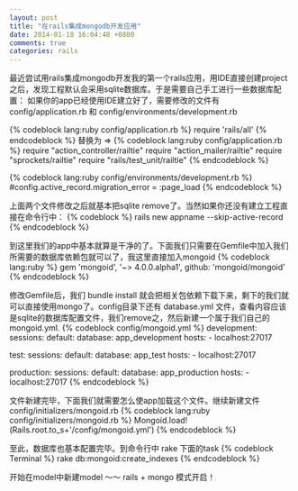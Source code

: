 ```yaml
---
layout: post
title: "在rails集成mongodb开发应用"
date: 2014-01-18 16:04:48 +0800
comments: true
categories: rails
---
```

最近尝试用rails集成mongodb开发我的第一个rails应用，用IDE直接创建project之后，发现工程默认会采用sqlite数据库。于是需要自己手工进行一些数据库配置：
如果你的app已经使用IDE建立好了，需要修改的文件有 config/application.rb 和 config/environments/development.rb

{% codeblock lang:ruby config/application.rb %}
require 'rails/all'
{% endcodeblock %}
替换为 =>
{% codeblock lang:ruby config/application.rb %}
require "action_controller/railtie"
require "action_mailer/railtie"
require "sprockets/railtie"
require "rails/test_unit/railtie"
{% endcodeblock %}

{% codeblock lang:ruby config/environments/development.rb %}
 #config.active_record.migration_error = :page_load
{% endcodeblock %}

上面两个文件修改之后就基本把sqlite remove了。当然如果你还没有建立工程直接在命令行中：
{% codeblock %}
rails new appname --skip-active-record
{% endcodeblock %}

到这里我们的app中基本就算是干净的了。下面我们只需要在Gemfile中加入我们所需要的数据库依赖包就可以了，我这里直接加入mongoid
{% codeblock lang:ruby %}
gem 'mongoid', '~> 4.0.0.alpha1', github: 'mongoid/mongoid'
{% endcodeblock %}

修改Gemfile后，我们 bundle install 就会把相关包依赖下载下来，剩下的我们就可以直接使用mongo了。config目录下还有 database.yml 文件，查看内容应该是sqlite的数据库配置文件，我们remove之，然后新建一个属于我们自己的 mongoid.yml. 
{% codeblock config/mongoid.yml %}
development:
  sessions:
    default:
      database: app_development
      hosts:
        - localhost:27017

test:
  sessions:
    default:
      database: app_test
      hosts:
        - localhost:27017

production:
  sessions:
    default:
      database: app_production
      hosts:
        - localhost:27017
{% endcodeblock %}

文件新建完毕，下面我们就需要怎么使app加载这个文件。继续新建文件 config/initializers/mongoid.rb
{% codeblock lang:ruby config/initializers/mongoid.rb %}
Mongoid.load!(Rails.root.to_s+'/config/mongoid.yml')
{% endcodeblock %}

至此，数据库也基本配置完毕。到命令行中 rake 下面的task
{% codeblock Terminal %}
rake db:mongoid:create_indexes
{% endcodeblock %}

开始在model中新建model ～～ rails + mongo 模式开启！
  